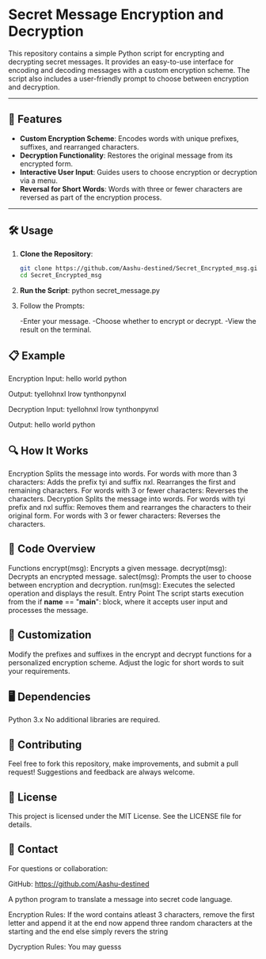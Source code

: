 # Secret Message Encryption and Decryption

This repository contains a simple Python script for encrypting and decrypting secret messages. It provides an easy-to-use interface for encoding and decoding messages with a custom encryption scheme. The script also includes a user-friendly prompt to choose between encryption and decryption.

---

## 🚀 Features

- **Custom Encryption Scheme**: Encodes words with unique prefixes, suffixes, and rearranged characters.
- **Decryption Functionality**: Restores the original message from its encrypted form.
- **Interactive User Input**: Guides users to choose encryption or decryption via a menu.
- **Reversal for Short Words**: Words with three or fewer characters are reversed as part of the encryption process.

---

## 🛠️ Usage

1. **Clone the Repository**:
   ```bash
   git clone https://github.com/Aashu-destined/Secret_Encrypted_msg.git
   cd Secret_Encrypted_msg

2. **Run the Script**:
    python secret_message.py

3. Follow the Prompts:

    -Enter your message.
    -Choose whether to encrypt or decrypt.
    -View the result on the terminal.

## 📋 Example
Encryption
Input:
hello world python

Output:
tyellohnxl lrow tynthonpynxl

Decryption
Input:
tyellohnxl lrow tynthonpynxl

Output:
hello world python

## 🔍 How It Works
Encryption
    Splits the message into words.
    For words with more than 3 characters:
    Adds the prefix tyi and suffix nxl.
    Rearranges the first and remaining characters.
    For words with 3 or fewer characters:
    Reverses the characters.
Decryption
    Splits the message into words.
    For words with tyi prefix and nxl suffix:
    Removes them and rearranges the characters to their original form.
    For words with 3 or fewer characters:
    Reverses the characters.


## 📜 Code Overview
Functions
    encrypt(msg): Encrypts a given message.
    decrypt(msg): Decrypts an encrypted message.
    salect(msg): Prompts the user to choose between encryption and decryption.
    run(msg): Executes the selected operation and displays the result.
Entry Point
The script starts execution from the if __name__ == "__main__": block, where it accepts user input and processes the message.


## 🔧 Customization
Modify the prefixes and suffixes in the encrypt and decrypt functions for a personalized encryption scheme.
Adjust the logic for short words to suit your requirements.


## 🖥️ Dependencies
Python 3.x
No additional libraries are required.

## 🤝 Contributing
Feel free to fork this repository, make improvements, and submit a pull request! Suggestions and feedback are always welcome.

## 📄 License
This project is licensed under the MIT License. See the LICENSE file for details.

## 📧 Contact
For questions or collaboration:

GitHub: https://github.com/Aashu-destined



































A python program to translate a message into secret code language.

Encryption Rules:
    If the word contains atleast 3 characters, remove the first letter and append it at the end
        now append three random characters at the starting and the end
    else
        simply revers the string

Dycryption Rules:
    You may guesss
